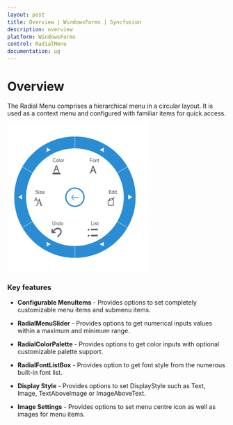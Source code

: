 ```yaml
---
layout: post
title: Overview | WindowsForms | Syncfusion
description: overview
platform: WindowsForms
control: RadialMenu 
documentation: ug
---
```


# Overview

The Radial Menu comprises a hierarchical menu in a circular layout. It is used as a context menu and configured with familiar items for quick access.

![](Overview_images/Overview_img1.png)

### Key features

* **Configurable MenuItems** - Provides options to set completely customizable menu items and submenu items.

* **RadialMenuSlider** - Provides options to get numerical inputs values within a maximum and minimum range.

* **RadialColorPalette** - Provides options to get color inputs with optional customizable palette support.

* **RadialFontListBox** - Provides option to get font style from the numerous built-in font list.

* **Display Style** - Provides options to set DisplayStyle such as Text, Image, TextAboveImage or ImageAboveText.

* **Image Settings** - Provides options to set menu centre icon as well as images for menu items.

